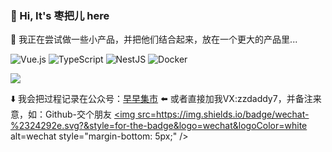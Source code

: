 ### 👋 Hi, It's 枣把儿 here

🤔 我正在尝试做一些小产品，并把他们结合起来，放在一个更大的产品里...

![Vue.js](https://img.shields.io/badge/-Vue3.js-4FC08D?style=flat-square&logo=Vue.js&logoColor=ffffff)
![TypeScript](https://img.shields.io/badge/-TypeScript-000000?style=flat-square&logo=TypeScript&logoColor=FFCA28)
![NestJS](https://img.shields.io/badge/-NestJS-FB7299?style=flat-square&logo=NestJS&logoColor=ffffff)
![Docker](https://img.shields.io/badge/-Docker-545CED?style=flat-square&logo=Docker&logoColor=ffffff)


![](https://github-readme-stats.vercel.app/api?username=zzdaddy&show_icons=true&theme=tokyonight)

⬇️ 我会把过程记录在公众号：[早早集市](https://mp.weixin.qq.com/s/A8wHxE5Q2jl6Su_7QA6f-A) ⬅️
或者直接加我VX:zzdaddy7，并备注来意，如：Github-交个朋友
<a href="https://mp.weixin.qq.com/s/A8wHxE5Q2jl6Su_7QA6f-A" target="_blank">
<img src=https://img.shields.io/badge/wechat-%2324292e.svg?&style=for-the-badge&logo=wechat&logoColor=white alt=wechat style="margin-bottom: 5px;" />
</a>

<!--

![Code Time](http://img.shields.io/badge/Code%20Time-578%20hrs%2036%20mins-blue)

![Profile Views](http://img.shields.io/badge/Profile%20Views-15-blue)

![Top Langs](https://github-readme-stats.vercel.app/api/top-langs/?username=zzdaddy&layout=compact&theme=tokyonight) 
 
 -->


<!--
**zzdaddy/zzdaddy** is a ✨ _special_ ✨ repository because its `README.md` (this file) appears on your GitHub profile.

Here are some ideas to get you started:

- 🔭 I’m currently working on ...
- 🌱 I’m currently learning ...
- 👯 I’m looking to collaborate on ...
- 🤔 I’m looking for help with ...
- 💬 Ask me about ...
- 📫 How to reach me: ...
- 😄 Pronouns: ...
- ⚡ Fun fact: ...
-->
